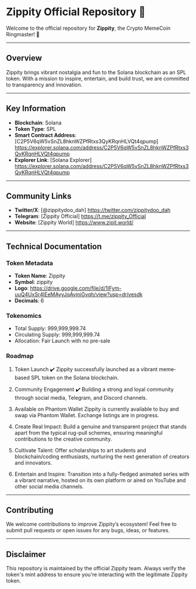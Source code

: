# Zippity Official Repository 🎩  
Welcome to the official repository for **Zippity**, the Crypto MemeCoin Ringmaster! 🎪  

---

## Overview  
Zippity brings vibrant nostalgia and fun to the Solana blockchain as an SPL token. With a mission to inspire, entertain, and build trust, we are committed to transparency and innovation.  

---

## Key Information  

- **Blockchain**: Solana  
- **Token Type**: SPL  
- **Smart Contract Address**: [C2P5V6qW5vSnZL8hknWZPfRtxs3QyKRqnHLVQt4qpump] https://explorer.solana.com/address/C2P5V6qW5vSnZL8hknWZPfRtxs3QyKRqnHLVQt4qpump
- **Explorer Link**: [Solana Explorer] https://explorer.solana.com/address/C2P5V6qW5vSnZL8hknWZPfRtxs3QyKRqnHLVQt4qpump

---

## Community Links  

- **Twitter/X**: [@zippitydoo_dah] https://twitter.com/zippitydoo_dah  
- **Telegram**: [Zippity Official]
https://t.me/zippity_Official
- **Website**: [Zippity World] https://www.zipit.world/

---

## Technical Documentation  

### Token Metadata  
- **Token Name**: Zippity  
- **Symbol**: zippity 
- **Logo**: https://drive.google.com/file/d/1IFym-uuQ4UxSr4IEeMAyyJqAvjniGvqh/view?usp=drivesdk
- **Decimals**: 6

### Tokenomics  
- Total Supply: 999,999,999.74
- Circulating Supply: 999,999,999.74
- Allocation: Fair Launch with no pre-sale 

### Roadmap  
1. Token Launch ✔️
Zippity successfully launched as a vibrant meme-based SPL token on the Solana blockchain.

2. Community Engagement ✔️
Building a strong and loyal community through social media, Telegram, and Discord channels.

3. Available on Phantom Wallet Zippity is currently available to buy and swap via Phantom Wallet. Exchange listings are in progress.

4. Create Real Impact: Build a genuine and transparent project that stands apart from the typical rug-pull schemes, ensuring meaningful contributions to the creative community.

5. Cultivate Talent: Offer scholarships to art students and blockchain/coding enthusiasts, nurturing the next generation of creators and innovators.

6. Entertain and Inspire: Transition into a fully-fledged animated series with a vibrant narrative, hosted on its own platform or aired on YouTube and other social media channels.

---

## Contributing  

We welcome contributions to improve Zippity’s ecosystem! Feel free to submit pull requests or open issues for any bugs, ideas, or features.  

---

## Disclaimer  

This repository is maintained by the official Zippity team. Always verify the token's mint address to ensure you're interacting with the legitimate Zippity token.
